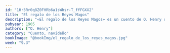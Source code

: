```yaml
---
id: "1Hr3Rr0q8Z0FHRb6a1sWhsr-T_ffFGXX2"
title: "El regalo de los Reyes Magos"
description: "«El regalo de los Reyes Magos» es un cuento de O. Henry que narra la historia de una joven pareja que, con sacrificio y amor, busca dar el mejor regalo posible al otro en Navidad, revelando una conmovedora lección sobre el altruismo y el amor verdadero."
pubyear: 1905
authors: ["O. Henry"]
category: "Cuento, navideño"
bookImage: "@bookImg/el_regalo_de_los_reyes_magos.jpg"
week: "9.3"
---
```

